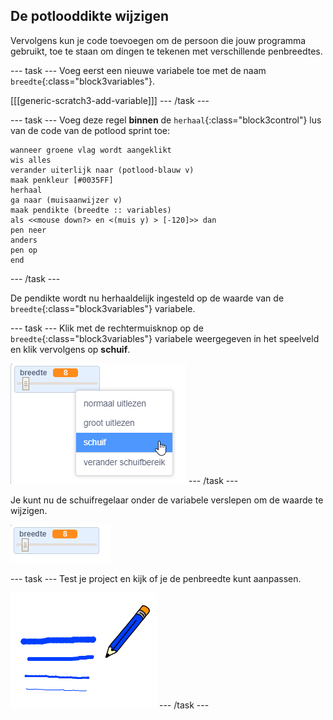 ## De potlooddikte wijzigen

Vervolgens kun je code toevoegen om de persoon die jouw programma gebruikt, toe te staan om dingen te tekenen met verschillende penbreedtes.

--- task --- Voeg eerst een nieuwe variabele toe met de naam `breedte`{:class="block3variables"}.

[[[generic-scratch3-add-variable]]] --- /task ---

--- task --- Voeg deze regel **binnen** de `herhaal`{:class="block3control"} lus van de code van de potlood sprint toe:

```blocks3
wanneer groene vlag wordt aangeklikt
wis alles
verander uiterlijk naar (potlood-blauw v)
maak penkleur [#0035FF]
herhaal
ga naar (muisaanwijzer v)
maak pendikte (breedte :: variables)
als <<mouse down?> en <(muis y) > [-120]>> dan
pen neer
anders
pen op
end
```

--- /task ---

De pendikte wordt nu herhaaldelijk ingesteld op de waarde van de `breedte`{:class="block3variables"} variabele.

--- task --- Klik met de rechtermuisknop op de `breedte`{:class="block3variables"} variabele weergegeven in het speelveld en klik vervolgens op **schuif**.

![screenshot](images/paint-slider.png) --- /task ---

Je kunt nu de schuifregelaar onder de variabele verslepen om de waarde te wijzigen.

![screenshot](images/paint-slider-change.png)

--- task --- Test je project en kijk of je de penbreedte kunt aanpassen.

![screenshot](images/paint-width-test.png) --- /task ---